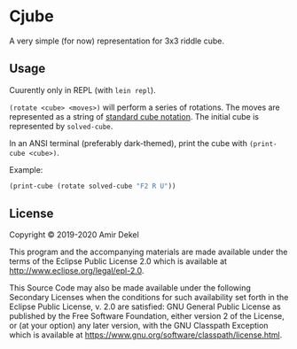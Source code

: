 # Cjube

A very simple (for now) representation for 3x3 riddle cube.

## Usage

Cuurently only in REPL (with `lein repl`).

`(rotate <cube> <moves>)` will perform a series of rotations. The moves are represented as a string of [standard cube notation](https://ruwix.com/the-rubiks-cube/notation/advanced/). The initial cube is represented by `solved-cube`.

In an ANSI terminal (preferably dark-themed), print the cube with `(print-cube <cube>)`.

Example:

``` clojure
(print-cube (rotate solved-cube "F2 R U"))
```

## License

Copyright © 2019-2020 Amir Dekel

This program and the accompanying materials are made available under the
terms of the Eclipse Public License 2.0 which is available at
http://www.eclipse.org/legal/epl-2.0.

This Source Code may also be made available under the following Secondary
Licenses when the conditions for such availability set forth in the Eclipse
Public License, v. 2.0 are satisfied: GNU General Public License as published by
the Free Software Foundation, either version 2 of the License, or (at your
option) any later version, with the GNU Classpath Exception which is available
at https://www.gnu.org/software/classpath/license.html.

